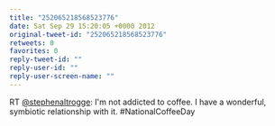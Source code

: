 ```yaml
---
title: "252065218568523776"
date: Sat Sep 29 15:20:05 +0000 2012
original-tweet-id: "252065218568523776"
retweets: 0
favorites: 0
reply-tweet-id: ""
reply-user-id: ""
reply-user-screen-name: ""
---
```

RT <a href="https://twitter.com/stephenaltrogge">@stephenaltrogge</a>: I'm not addicted to coffee. I have a wonderful, symbiotic relationship with it. #NationalCoffeeDay
